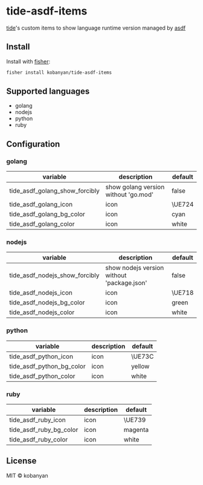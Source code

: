 # tide-asdf-items

[tide](https://github.com/IlanCosman/tide)'s custom items to show language runtime version managed by [asdf](https://asdf-vm.com)

## Install

Install with [fisher](https://github.com/jorgebucaran/fisher):
```sh
fisher install kobanyan/tide-asdf-items
```

## Supported languages

- golang
- nodejs
- python
- ruby

## Configuration

### golang

| variable | description | default |
| --- | --- | --- |
| tide_asdf_golang_show_forcibly | show golang version without 'go.mod' | false |
| tide_asdf_golang_icon | icon | \UE724 |
| tide_asdf_golang_bg_color | icon | cyan |
| tide_asdf_golang_color | icon | white |

### nodejs

| variable | description | default |
| --- | --- | --- |
| tide_asdf_nodejs_show_forcibly | show nodejs version without 'package.json' | false |
| tide_asdf_nodejs_icon | icon | \UE718 |
| tide_asdf_nodejs_bg_color | icon | green |
| tide_asdf_nodejs_color | icon | white |

### python

| variable | description | default |
| --- | --- | --- |
| tide_asdf_python_icon | icon | \UE73C |
| tide_asdf_python_bg_color | icon | yellow |
| tide_asdf_python_color | icon | white |

### ruby

| variable | description | default |
| --- | --- | --- |
| tide_asdf_ruby_icon | icon | \UE739 |
| tide_asdf_ruby_bg_color | icon | magenta |
| tide_asdf_ruby_color | icon | white |

## License

MIT © kobanyan
